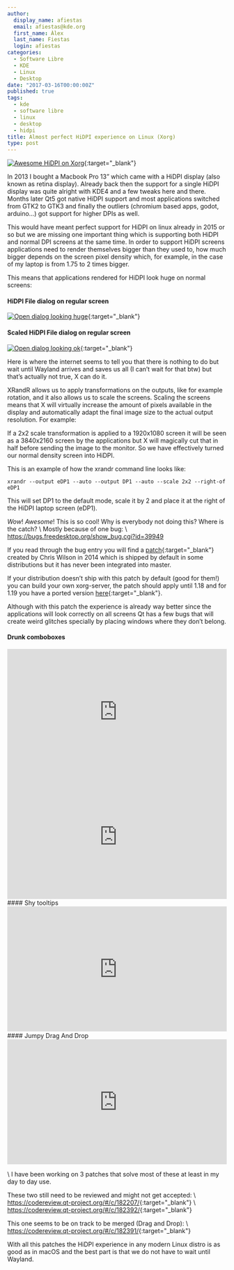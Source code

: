```yaml
---
author:
  display_name: afiestas
  email: afiestas@kde.org
  first_name: Àlex
  last_name: Fiestas
  login: afiestas
categories:
  - Software Libre
  - KDE
  - Linux
  - Desktop
date: "2017-03-16T00:00:00Z"
published: true
tags:
  - kde
  - software libre
  - linux
  - desktop
  - hidpi
title: Almost perfect HiDPI experience on Linux (Xorg)
type: post
---
```


[![Awesome HiDPI on Xorg][2]][1]{:target="\_blank"}

[1]: https://cdn.afiestas.org/posts/2017/02/hidpi_big.png
[2]: https://cdn.afiestas.org/posts/2017/02/hidpi_small.png

In 2013 I bought a Macbook Pro 13” which came with a HiDPI display (also known as retina display). Already back then the support for
a single HiDPI display was quite alright with KDE4 and a few tweaks here and there. Months later Qt5 got native HiDPI support and most
applications switched from GTK2 to GTK3 and finally the outliers (chromium based apps, godot, arduino...) got support for higher DPIs as well.

This would have meant perfect support for HiDPI on linux already in 2015 or so but we are missing one important thing which is supporting
both HiDPI and normal DPI screens at the same time. In order to support HiDPI screens applications need to render themselves bigger than
they used to, how much bigger depends on the screen pixel density which, for example, in the case of my laptop is from 1.75 to 2 times
bigger.

This means that applications rendered for HiDPI look huge on normal screens:

#### HiDPI File dialog on regular screen

[![Open dialog looking huge][4]][3]{:target="\_blank"}

[3]: https://cdn.afiestas.org/posts/2017/02/external_noscale_big.png
[4]: https://cdn.afiestas.org/posts/2017/02/external_noscale_small.png

#### Scaled HiDPI File dialog on regular screen

[![Open dialog looking ok][6]][5]{:target="\_blank"}

[5]: https://cdn.afiestas.org/posts/2017/02/external_scaled_big.png
[6]: https://cdn.afiestas.org/posts/2017/02/external_scaled_small.png

Here is where the internet seems to tell you that there is nothing to do but wait until Wayland arrives and saves us all
(I can’t wait for that btw) but that’s actually not true, X can do it.

XRandR allows us to apply transformations on the outputs, like for example rotation, and it also allows us to scale the screens.
Scaling the screens means that X will virtually increase the amount of pixels available in the display and automatically adapt the final
image size to the actual output resolution. For example:

If a 2x2 scale transformation is applied to a 1920x1080 screen it will be seen as a 3840x2160 screen by the applications but X will magically cut that in half before sending
the image to the monitor. So we have effectively turned our normal density screen into HiDPI.

This is an example of how the xrandr command line looks like:

```
xrandr --output eDP1 --auto --output DP1 --auto --scale 2x2 --right-of eDP1
```

This will set DP1 to the default mode, scale it by 2 and place it at the right of the HiDPI laptop screen (eDP1).

_Wow_! _Awesome_! This is so cool! Why is everybody not doing this? Where is the catch? \\
Mostly because of one bug: \\
<https://bugs.freedesktop.org/show_bug.cgi?id=39949>

If you read through the bug entry you will find a [patch](https://bugs.freedesktop.org/attachment.cgi?id=94929){:target="\_blank"} created by Chris Wilson in 2014
which is shipped by default in some distributions but it has never been integrated into master.

If your distribution doesn’t ship with this patch by default (good for them!) you can build your own xorg-server, the patch should apply until 1.18 and for 1.19
you have a ported version [here](https://raw.githubusercontent.com/afiestas/xorg-server-patches/master/cursor.patch){:target="\_blank"}.

Although with this patch the experience is already way better since the applications will look correctly on all screens Qt has a few bugs
that will create weird glitches specially by placing windows where they don’t belong.

#### Drunk comboboxes

<div style='position:relative;padding-bottom:57%'><iframe src='https://gfycat.com/ifr/NegativeReadyBluebird' frameborder='0' scrolling='no' width='100%' height='100%' style='position:absolute;top:0;left:0;' allowfullscreen></iframe></div>
<div style='position:relative;padding-bottom:57%'><iframe src='https://gfycat.com/ifr/MilkyTanFallowdeer' frameborder='0' scrolling='no' width='100%' height='100%' style='position:absolute;top:0;left:0;' allowfullscreen></iframe></div>
#### Shy tooltips
<div style='position:relative;padding-bottom:57%'><iframe src='https://gfycat.com/ifr/SlushyUnitedGrison' frameborder='0' scrolling='no' width='100%' height='100%' style='position:absolute;top:0;left:0;' allowfullscreen></iframe></div>
#### Jumpy Drag And Drop
<div style='position:relative;padding-bottom:57%'><iframe src='https://gfycat.com/ifr/DemandingFairBettong' frameborder='0' scrolling='no' width='100%' height='100%' style='position:absolute;top:0;left:0;' allowfullscreen></iframe></div>

\\
I have been working on 3 patches that solve most of these at least in my day to day use.

These two still need to be reviewed and might not get accepted: \\
<https://codereview.qt-project.org/#/c/182207/>{:target="\_blank"} \\
<https://codereview.qt-project.org/#/c/182392/>{:target="\_blank"}

This one seems to be on track to be merged (Drag and Drop): \\
<https://codereview.qt-project.org/#/c/182391/>{:target="\_blank"}

With all this patches the HiDPI experience in any modern Linux distro is as good as in macOS and the best part is that we do not have to wait until Wayland.
